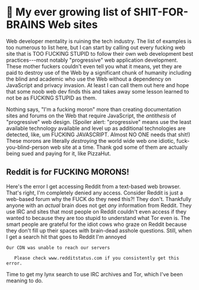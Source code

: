# 💩 My ever growing list of SHIT-FOR-BRAINS Web sites

Web developer mentality is ruining the tech industry. The list of examples is too numerous to list here, but I can start by calling out every fucking web site that is TOO FUCKING STUPID to follow their own web development best practices---most notably "progressive" web application development. These mother fuckers couldn't even tell you what it means, yet they are paid to destroy use of the Web by a significant chunk of humanity including the blind and academic who use the Web without a dependency on JavaScript and privacy invasion. At least I can call them out here and hope that some noob web dev finds this and takes away some lesson learned to not be as FUCKING STUPID as them.

Nothing says, "I'm a fucking moron" more than creating documentation sites and forums on the Web that require JavaScript, the *antithesis* of "progressive" web design. (Spoiler alert: "progressive" means use the least available technology available and level up as additional technologies are detected, like, um FUCKING JAVASCRIPT. Almost NO ONE needs that shit!) These morons are literally *destroying* the world wide web one idiotic, fuck-you-blind-person web site at a time. Thank god some of them are actually being sued and paying for it, like PizzaHut.

## Reddit is for FUCKING MORONS!

Here's the error I get accessing Reddit from a text-based web browser. That's right, I'm completely denied any access. Consider Reddit is just a web-based forum why the FUCK do they need this?! They don't. Thankfully anyone with an *actual* brain does not get *any* information from Reddit. They use IRC and sites that most people on Reddit couldn't even access if they wanted to because they are too stupid to understand what Tor even is. The smart people are grateful for the idiot cows who graze on Reddit because they don't fill up their spaces with brain-dead asshole questions. Still, when I get a search hit that goes to Reddit I'm annoyed

```
Our CDN was unable to reach our servers

   Please check www.redditstatus.com if you consistently get this error.
```

Time to get my lynx search to use IRC archives and Tor, which I've been meaning to do.

